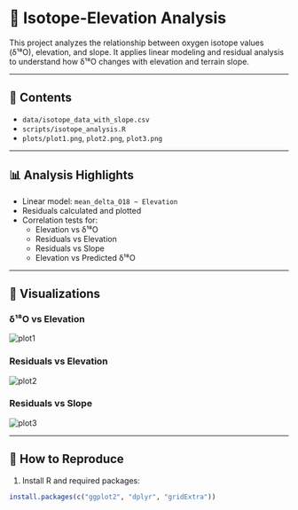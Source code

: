 # 🧪 Isotope-Elevation Analysis

This project analyzes the relationship between oxygen isotope values (δ¹⁸O), elevation, and slope. It applies linear modeling and residual analysis to understand how δ¹⁸O changes with elevation and terrain slope.

---

## 📂 Contents

- `data/isotope_data_with_slope.csv`  
- `scripts/isotope_analysis.R`
- `plots/plot1.png`, `plot2.png`, `plot3.png`

---

## 📊 Analysis Highlights

- Linear model: `mean_delta_O18 ~ Elevation`
- Residuals calculated and plotted
- Correlation tests for:
  - Elevation vs δ¹⁸O
  - Residuals vs Elevation
  - Residuals vs Slope
  - Elevation vs Predicted δ¹⁸O

---

## 🧪 Visualizations

### δ¹⁸O vs Elevation  
![plot1](plots/plot1.png)

### Residuals vs Elevation  
![plot2](plots/plot2.png)

### Residuals vs Slope  
![plot3](plots/plot3.png)

---

## 🧠 How to Reproduce

1. Install R and required packages:

```r
install.packages(c("ggplot2", "dplyr", "gridExtra"))
